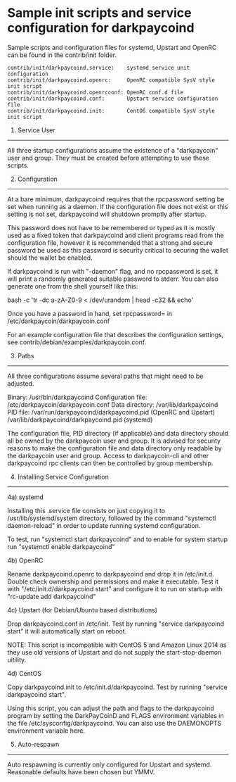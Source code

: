 Sample init scripts and service configuration for darkpaycoind
==========================================================

Sample scripts and configuration files for systemd, Upstart and OpenRC
can be found in the contrib/init folder.

    contrib/init/darkpaycoind.service:    systemd service unit configuration
    contrib/init/darkpaycoind.openrc:     OpenRC compatible SysV style init script
    contrib/init/darkpaycoind.openrcconf: OpenRC conf.d file
    contrib/init/darkpaycoind.conf:       Upstart service configuration file
    contrib/init/darkpaycoind.init:       CentOS compatible SysV style init script

1. Service User
---------------------------------

All three startup configurations assume the existence of a "darkpaycoin" user
and group.  They must be created before attempting to use these scripts.

2. Configuration
---------------------------------

At a bare minimum, darkpaycoind requires that the rpcpassword setting be set
when running as a daemon.  If the configuration file does not exist or this
setting is not set, darkpaycoind will shutdown promptly after startup.

This password does not have to be remembered or typed as it is mostly used
as a fixed token that darkpaycoind and client programs read from the configuration
file, however it is recommended that a strong and secure password be used
as this password is security critical to securing the wallet should the
wallet be enabled.

If darkpaycoind is run with "-daemon" flag, and no rpcpassword is set, it will
print a randomly generated suitable password to stderr.  You can also
generate one from the shell yourself like this:

bash -c 'tr -dc a-zA-Z0-9 < /dev/urandom | head -c32 && echo'

Once you have a password in hand, set rpcpassword= in /etc/darkpaycoin/darkpaycoin.conf

For an example configuration file that describes the configuration settings,
see contrib/debian/examples/darkpaycoin.conf.

3. Paths
---------------------------------

All three configurations assume several paths that might need to be adjusted.

Binary:              /usr/bin/darkpaycoind
Configuration file:  /etc/darkpaycoin/darkpaycoin.conf
Data directory:      /var/lib/darkpaycoind
PID file:            /var/run/darkpaycoind/darkpaycoind.pid (OpenRC and Upstart)
                     /var/lib/darkpaycoind/darkpaycoind.pid (systemd)

The configuration file, PID directory (if applicable) and data directory
should all be owned by the darkpaycoin user and group.  It is advised for security
reasons to make the configuration file and data directory only readable by the
darkpaycoin user and group.  Access to darkpaycoin-cli and other darkpaycoind rpc clients
can then be controlled by group membership.

4. Installing Service Configuration
-----------------------------------

4a) systemd

Installing this .service file consists on just copying it to
/usr/lib/systemd/system directory, followed by the command
"systemctl daemon-reload" in order to update running systemd configuration.

To test, run "systemctl start darkpaycoind" and to enable for system startup run
"systemctl enable darkpaycoind"

4b) OpenRC

Rename darkpaycoind.openrc to darkpaycoind and drop it in /etc/init.d.  Double
check ownership and permissions and make it executable.  Test it with
"/etc/init.d/darkpaycoind start" and configure it to run on startup with
"rc-update add darkpaycoind"

4c) Upstart (for Debian/Ubuntu based distributions)

Drop darkpaycoind.conf in /etc/init.  Test by running "service darkpaycoind start"
it will automatically start on reboot.

NOTE: This script is incompatible with CentOS 5 and Amazon Linux 2014 as they
use old versions of Upstart and do not supply the start-stop-daemon uitility.

4d) CentOS

Copy darkpaycoind.init to /etc/init.d/darkpaycoind. Test by running "service darkpaycoind start".

Using this script, you can adjust the path and flags to the darkpaycoind program by
setting the DarkPayCoinD and FLAGS environment variables in the file
/etc/sysconfig/darkpaycoind. You can also use the DAEMONOPTS environment variable here.

5. Auto-respawn
-----------------------------------

Auto respawning is currently only configured for Upstart and systemd.
Reasonable defaults have been chosen but YMMV.
